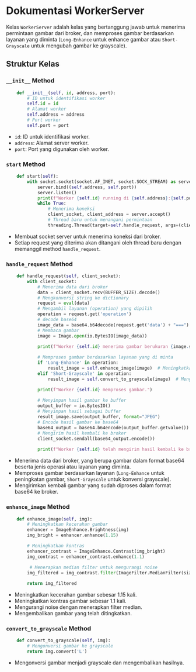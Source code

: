# Dokumentasi WorkerServer

Kelas `WorkerServer` adalah kelas yang bertanggung jawab untuk menerima permintaan gambar dari broker, dan memproses gambar berdasarkan layanan yang diminta (`Long-Enhance` untuk enhance gambar atau `Short-Grayscale` untuk mengubah gambar ke grayscale).

## Struktur Kelas

### `__init__` Method
```python
    def __init__(self, id, address, port):
        # ID untuk identifikasi worker
        self.id = id
        # Alamat worker
        self.address = address
        # Port worker
        self.port = port
```
- `id`: ID untuk identifikasi worker.
- `address`: Alamat server worker.
- `port`: Port yang digunakan oleh worker.

### `start` Method
```python
    def start(self):
        with socket.socket(socket.AF_INET, socket.SOCK_STREAM) as server:
            server.bind((self.address, self.port))
            server.listen()
            print(f"Worker {self.id} running di {self.address}:{self.port}")
            while True:
                # Menerima koneksi
                client_socket, client_address = server.accept()
                # Thread baru untuk menangani permintaan
                threading.Thread(target=self.handle_request, args=(client_socket,)).start()
```
- Membuat socket server untuk menerima koneksi dari broker.
- Setiap request yang diterima akan ditangani oleh thread baru dengan memanggil method `handle_request`.

### `handle_request` Method
```python
    def handle_request(self, client_socket):
        with client_socket:
            # Menerima data dari broker
            data = client_socket.recv(BUFFER_SIZE).decode()
            # Mengkonversi string ke dictionary
            request = eval(data)
            # Mengambil layanan (operation) yang dipilih
            operation = request.get('operation')
            # decode base64
            image_data = base64.b64decode(request.get('data') + "===")
            # Membaca gambar
            image = Image.open(io.BytesIO(image_data))
            
            print(f"Worker {self.id} menerima gambar berukuran {image.size}.")

            # Memproses gambar berdasarkan layanan yang di minta
            if 'Long-Enhance' in operation:
                result_image = self.enhance_image(image)  # Meningkatkan gambar
            elif 'Short-Grayscale' in operation:
                result_image = self.convert_to_grayscale(image)  # Mengubah gambar menjadi grayscale

            print(f"Worker {self.id} memproses gambar.")
            
            # Menyimpan hasil gambar ke buffer
            output_buffer = io.BytesIO()
            # Menyimpan hasil sebagai buffer
            result_image.save(output_buffer, format="JPEG")
            # Encode hasil gambar ke base64
            base64_output = base64.b64encode(output_buffer.getvalue()).decode()
            # Mengirim hasil kembali ke broker
            client_socket.sendall(base64_output.encode())
            
            print(f"Worker {self.id} telah mengirim hasil kembali ke broker.")
```
- Menerima data dari broker, yang berupa gambar dalam format base64 beserta jenis operasi atau layanan yang diminta.
- Memproses gambar berdasarkan layanan (`Long-Enhance` untuk peningkatan gambar, `Short-Grayscale` untuk konversi grayscale).
- Mengirimkan kembali gambar yang sudah diproses dalam format base64 ke broker.

### `enhance_image` Method
```python
    def enhance_image(self, img):
        # Meningkatkan kecerahan gambar
        enhancer = ImageEnhance.Brightness(img)
        img_bright = enhancer.enhance(1.15)

        # Meningkatkan kontras
        enhancer_contrast = ImageEnhance.Contrast(img_bright)
        img_contrast = enhancer_contrast.enhance(1.1)

         # Menerapkan median filter untuk mengurangi noise
        img_filtered = img_contrast.filter(ImageFilter.MedianFilter(size=1))
        
        return img_filtered
```
- Meningkatkan kecerahan gambar sebesar 1.15 kali.
- Meningkatkan kontras gambar sebesar 1.1 kali.
- Mengurangi noise dengan menerapkan filter median.
- Mengembalikan gambar yang telah ditingkatkan.

### `convert_to_grayscale` Method
```python
    def convert_to_grayscale(self, img):
        # Mengonversi gambar ke grayscale
        return img.convert('L')
```
- Mengonversi gambar menjadi grayscale dan mengembalikan hasilnya.
